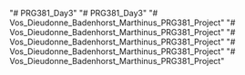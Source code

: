 "# PRG381_Day3" 
"# PRG381_Day3" 
"# Vos_Dieudonne_Badenhorst_Marthinus_PRG381_Project" 
"# Vos_Dieudonne_Badenhorst_Marthinus_PRG381_Project" 
"# Vos_Dieudonne_Badenhorst_Marthinus_PRG381_Project" 
"# Vos_Dieudonne_Badenhorst_Marthinus_PRG381_Project" 
"# Vos_Dieudonne_Badenhorst_Marthinus_PRG381_Project" 
